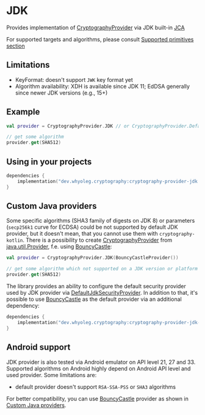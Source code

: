 # JDK

Provides implementation of [CryptographyProvider][CryptographyProvider] via JDK built-in [JCA][JCA]

For supported targets and algorithms, please consult [Supported primitives section][Supported primitives section]

## Limitations

* KeyFormat: doesn't support `JWK` key format yet
* Algorithm availability: XDH is available since JDK 11; EdDSA generally since newer JDK versions (e.g., 15+)

## Example

```kotlin
val provider = CryptographyProvider.JDK // or CryptographyProvider.Default

// get some algorithm
provider.get(SHA512)
```

## Using in your projects

```kotlin
dependencies {
    implementation("dev.whyoleg.cryptography:cryptography-provider-jdk:0.5.0")
}
```

## Custom Java providers

Some specific algorithms (SHA3 family of digests on JDK 8) or parameters (`secp256k1` curve for ECDSA) could be not supported by default JDK
provider, but it doesn't mean, that you cannot use them with `cryptography-kotlin`.
There is a possibility to create [CryptographyProvider][CryptographyProvider]
from [java.util.Provider](https://docs.oracle.com/en/java/javase/17/docs/api/java.base/java/security/Provider.html), f.e.
using [BouncyCastle](https://www.bouncycastle.org):

```kotlin
val provider = CryptographyProvider.JDK(BouncyCastleProvider())

// get some algorithm which not supported on a JDK version or platform (in case of Android)
provider.get(SHA512)
```

The library provides an ability to configure the default security provider used by JDK provider via
[DefaultJdkSecurityProvider][DefaultJdkSecurityProvider].
In addition to that, it's possible to use [BouncyCastle](https://www.bouncycastle.org) as the default provider via an additional dependency:

```kotlin
dependencies {
    implementation("dev.whyoleg.cryptography:cryptography-provider-jdk-bc:0.5.0")
}
```

## Android support

JDK provider is also tested via Android emulator on API level 21, 27 and 33.
Supported algorithms on Android highly depend on Android API level and used provider.
Some limitations are:

* default provider doesn't support `RSA-SSA-PSS` or `SHA3` algorithms

For better compatibility, you can use [BouncyCastle](https://www.bouncycastle.org) provider as shown
in [Custom Java providers](#custom-java-providers).

[CryptographyProvider]: ../api/cryptography-core/dev.whyoleg.cryptography/-cryptography-provider/index.html

[DefaultJdkSecurityProvider]: ../api/cryptography-provider-jdk/dev.whyoleg.cryptography.providers.jdk/-default-jdk-security-provider/index.html

[JCA]: https://docs.oracle.com/en/java/javase/17/security/java-cryptography-architecture-jca-reference-guide.html

[Supported primitives section]: index.md#supported-primitives
